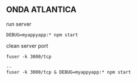 ## ONDA ATLANTICA

run server 
```
DEBUG=myappyapp:* npm start
```

clean server port
```
fuser -k 3000/tcp

--
fuser -k 3000/tcp & DEBUG=myappyapp:* npm start

```


